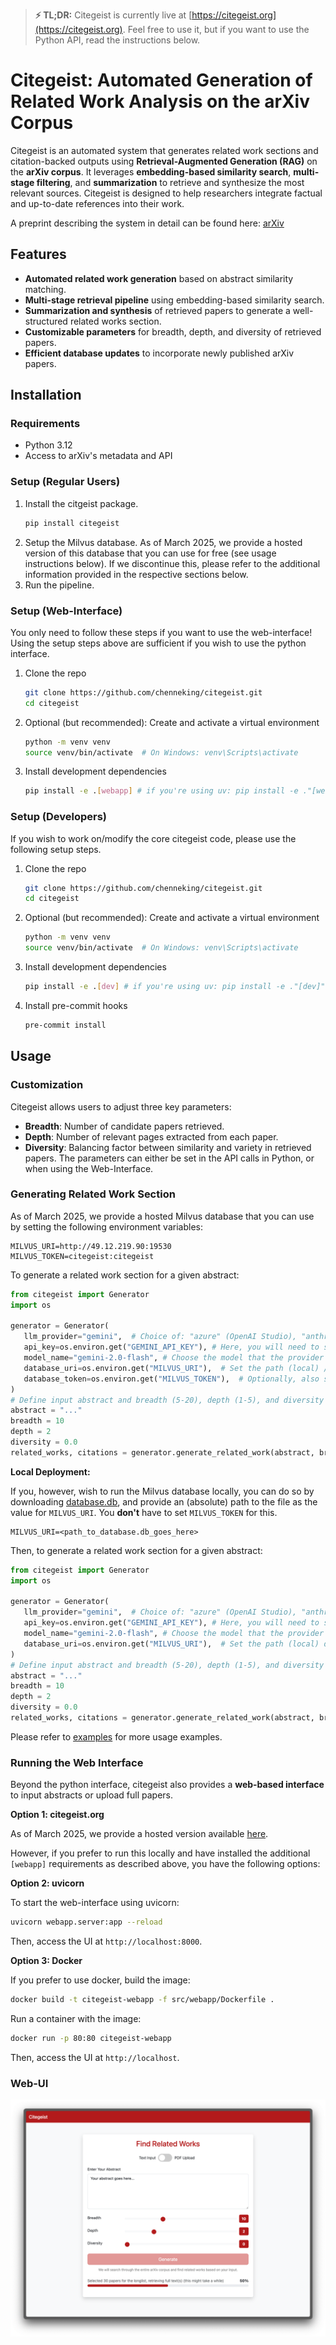 > **⚡ TL;DR:** Citegeist is currently live at [https://citegeist.org](https://citegeist.org). Feel free to use it, but if you want to use the Python API, read the instructions below.
# Citegeist: Automated Generation of Related Work Analysis on the arXiv Corpus

Citegeist is an automated system that generates related work sections and citation-backed outputs using **Retrieval-Augmented Generation (RAG)** on the **arXiv corpus**. It leverages **embedding-based similarity search**, **multi-stage filtering**, and **summarization** to retrieve and synthesize the most relevant sources. Citegeist is designed to help researchers integrate factual and up-to-date references into their work.

A preprint describing the system in detail can be found here: [arXiv](https://arxiv.org/pdf/2503.23229)


## Features
- **Automated related work generation** based on abstract similarity matching.
- **Multi-stage retrieval pipeline** using embedding-based similarity search.
- **Summarization and synthesis** of retrieved papers to generate a well-structured related works section.
- **Customizable parameters** for breadth, depth, and diversity of retrieved papers.
- **Efficient database updates** to incorporate newly published arXiv papers.

## Installation

### Requirements
- Python 3.12
- Access to arXiv's metadata and API

### Setup (Regular Users)
1. Install the citgeist package.
    ```bash
    pip install citegeist
    ```
2. Setup the Milvus database. As of March 2025, we provide a hosted version of this database that you can use for free (see usage instructions below). If we discontinue this, please refer to the additional information provided in the respective sections below.
3. Run the pipeline.

### Setup (Web-Interface)
You only need to follow these steps if you want to use the web-interface! Using the setup steps above are sufficient if you wish to use the python interface.
1. Clone the repo
   ```bash
   git clone https://github.com/chenneking/citegeist.git
   cd citegeist
   ```
2. Optional (but recommended): Create and activate a virtual environment
   ```bash
   python -m venv venv
   source venv/bin/activate  # On Windows: venv\Scripts\activate
   ```
3. Install development dependencies
   ```bash
   pip install -e .[webapp] # if you're using uv: pip install -e ."[webapp]" 
   ```

### Setup (Developers)
If you wish to work on/modify the core citegeist code, please use the following setup steps.
1. Clone the repo
   ```bash
   git clone https://github.com/chenneking/citegeist.git
   cd citegeist
   ```
2. Optional (but recommended): Create and activate a virtual environment
   ```bash
   python -m venv venv
   source venv/bin/activate  # On Windows: venv\Scripts\activate
   ```
3. Install development dependencies
   ```bash
   pip install -e .[dev] # if you're using uv: pip install -e ."[dev]" 
   ```

4. Install pre-commit hooks
   ```bash
   pre-commit install
   ```

## Usage

### Customization
Citegeist allows users to adjust three key parameters:
- **Breadth**: Number of candidate papers retrieved.
- **Depth**: Number of relevant pages extracted from each paper.
- **Diversity**: Balancing factor between similarity and variety in retrieved papers.
The parameters can either be set in the API calls in Python, or when using the Web-Interface.


### Generating Related Work Section
As of March 2025, we provide a hosted Milvus database that you can use by setting the following environment variables:
```dotenv
MILVUS_URI=http://49.12.219.90:19530
MILVUS_TOKEN=citegeist:citegeist
```
To generate a related work section for a given abstract:
```python
from citegeist import Generator
import os

generator = Generator(
   llm_provider="gemini",  # Choice of: "azure" (OpenAI Studio), "anthropic", "gemini", "mistral", and "openai"
   api_key=os.environ.get("GEMINI_API_KEY"), # Here, you will need to set the respective API key
   model_name="gemini-2.0-flash", # Choose the model that the provider supports
   database_uri=os.environ.get("MILVUS_URI"),  # Set the path (local) / url (remote) for the Milvus DB connection
   database_token=os.environ.get("MILVUS_TOKEN"),  # Optionally, also set the access token (you DON'T need to set this when using the locally hosted Milvus Database)
)
# Define input abstract and breadth (5-20), depth (1-5), and diversity (0.0-1.0) parameters.
abstract = "..."
breadth = 10
depth = 2
diversity = 0.0
related_works, citations = generator.generate_related_work(abstract, breadth, depth, diversity)
```
**Local Deployment:**

If you, however, wish to run the Milvus database locally, you can do so by downloading [database.db](https://huggingface.co/datasets/chenneking/citegeist-milvus-db/blob/main/database.db), and provide an (absolute) path to the file as the value for `MILVUS_URI`. You **don't** have to set `MILVUS_TOKEN` for this.
```dotenv
MILVUS_URI=<path_to_database.db_goes_here>
```
Then, to generate a related work section for a given abstract:
```python
from citegeist import Generator
import os

generator = Generator(
   llm_provider="gemini",  # Choice of: "azure" (OpenAI Studio), "anthropic", "gemini", "mistral", and "openai"
   api_key=os.environ.get("GEMINI_API_KEY"), # Here, you will need to set the respective API key
   model_name="gemini-2.0-flash", # Choose the model that the provider supports
   database_uri=os.environ.get("MILVUS_URI"),  # Set the path (local) database.db file
)
# Define input abstract and breadth (5-20), depth (1-5), and diversity (0.0-1.0) parameters.
abstract = "..."
breadth = 10
depth = 2
diversity = 0.0
related_works, citations = generator.generate_related_work(abstract, breadth, depth, diversity)
```
Please refer to [examples](/examples) for more usage examples.

### Running the Web Interface
Beyond the python interface, citegeist also provides a **web-based interface** to input abstracts or upload full papers. 

**Option 1: citegeist.org**

As of March 2025, we provide a hosted version available [here](https://citegeist.org/).

However, if you prefer to run this locally and have installed the additional `[webapp]` requirements as described above, you have the following options:

**Option 2: uvicorn**

To start the web-interface using uvicorn:
```bash
uvicorn webapp.server:app --reload
```
Then, access the UI at `http://localhost:8000`.

**Option 3: Docker**

If you prefer to use docker, build the image:
```bash
docker build -t citegeist-webapp -f src/webapp/Dockerfile .
```
Run a container with the image:
```bash
docker run -p 80:80 citegeist-webapp
```
Then, access the UI at `http://localhost`.


### Web-UI
![Web-UI Overview](/img/citegeist.png)
